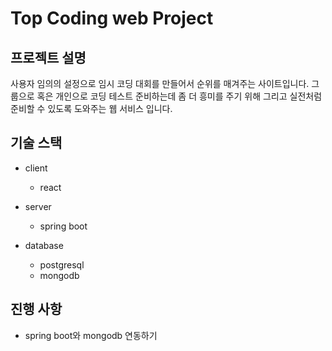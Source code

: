 # Top Coding web Project

## 프로젝트 설명

사용자 임의의 설정으로 임시 코딩 대회를 만들어서 순위를 매겨주는 사이트입니다. 그룹으로 혹은 개인으로 코딩 테스트 준비하는데 좀 더 흥미를 주기 위해 그리고 실전처럼 준비할 수 있도록 도와주는 웹 서비스 입니다.

## 기술 스택

- client
  - react

- server
  - spring boot

- database
  - postgresql
  - mongodb

## 진행 사항

- spring boot와 mongodb 연동하기


